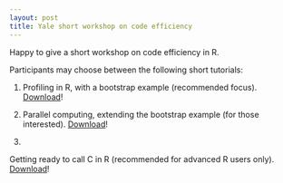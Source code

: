 ```yaml
---
layout: post
title: Yale short workshop on code efficiency
---
```


Happy to give a short workshop on code efficiency in R.

Participants may choose between the following short tutorials:

1. Profiling in R, with a bootstrap example (recommended focus).  [Download](http://cran.r-project.org/web/packages/aprof/index.html)!

2. Parallel computing, extending the bootstrap example (for those interested). [Download](http://cran.r-project.org/web/packages/aprof/index.html)!

3.
Getting ready to call C in R (recommended for advanced R users only). [Download](http://cran.r-project.org/web/packages/aprof/index.html)!



